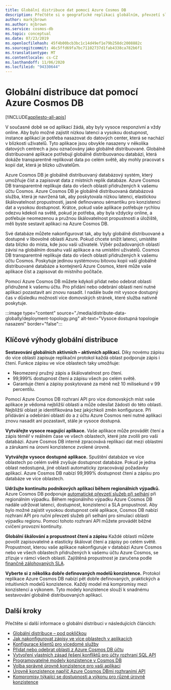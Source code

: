```yaml
---
title: Globální distribuce dat pomocí Azure Cosmos DB
description: Přečtěte si o geografické replikaci globálním, převzetí služeb při selhání a obnovení dat pomocí globálních databází z Azure Cosmos DB globálně distribuovanou databázovou službou pro více modelů.
author: markjbrown
ms.author: mjbrown
ms.service: cosmos-db
ms.topic: conceptual
ms.date: 07/23/2019
ms.openlocfilehash: 45f4b00bcb3bc1c14d49ef1e79b258dc2008882c
ms.sourcegitcommit: 46c5ffd69fa7bc71102737d1fab4338ca782b6f1
ms.translationtype: MT
ms.contentlocale: cs-CZ
ms.lasthandoff: 11/06/2020
ms.locfileid: "94330644"
---
```

# <a name="distribute-your-data-globally-with-azure-cosmos-db"></a>Globální distribuce dat pomocí Azure Cosmos DB
[!INCLUDE[appliesto-all-apis](includes/appliesto-all-apis.md)]

V současné době se od aplikací žádá, aby byly vysoce responzivní a vždy online. Aby bylo možné zajistit nízkou latenci a vysokou dostupnost, instance aplikací je potřeba nasazovat do datových center, která se nachází v blízkosti uživatelů. Tyto aplikace jsou obvykle nasazeny v několika datových centrech a jsou označovány jako globálně distribuované. Globálně distribuované aplikace potřebují globálně distribuovanou databázi, která dokáže transparentně replikovat data po celém světě, aby mohly pracovat s kopií dat, která je blízko uživatelům. 

Azure Cosmos DB je globálně distribuovaný databázový systém, který umožňuje číst a zapisovat data z místních replik databáze. Azure Cosmos DB transparentně replikuje data do všech oblastí přidružených k vašemu účtu Cosmos. Azure Cosmos DB je globálně distribuovaná databázová služba, která je navržená tak, aby poskytovala nízkou latenci, elastickou škálovatelnost propustnosti, jasně definovanou sémantiku pro konzistenci dat a vysokou dostupnost. Krátce, pokud vaše aplikace potřebuje rychlou odezvu kdekoli na světě, pokud je potřeba, aby byla vždycky online, a potřebuje neomezenou a pružnou škálovatelnost propustnosti a úložiště, měli byste sestavit aplikaci na Azure Cosmos DB.

Své databáze můžete nakonfigurovat tak, aby byly globálně distribuované a dostupné v libovolné oblasti Azure. Pokud chcete snížit latenci, umístěte data blízko do místa, kde jsou vaši uživatelé. Výběr požadovaných oblastí závisí na globálním dosahu vaší aplikace a na umístění uživatelů. Cosmos DB transparentně replikuje data do všech oblastí přidružených k vašemu účtu Cosmos. Poskytuje jedinou systémovou bitovou kopii vaší globálně distribuované databáze a kontejnerů Azure Cosmos, které může vaše aplikace číst a zapisovat do místního počítače. 

Pomocí Azure Cosmos DB můžete kdykoli přidat nebo odebrat oblasti přidružené k vašemu účtu. Pro přidání nebo odebrání oblasti není nutné aplikaci pozastavit ani znovu nasadit. I nadále bude mít vysoce dostupný čas v důsledku možností více domovských stránek, které služba nativně poskytuje.

:::image type="content" source="./media/distribute-data-globally/deployment-topology.png" alt-text="Vysoce dostupná topologie nasazení" border="false":::

## <a name="key-benefits-of-global-distribution"></a>Klíčové výhody globální distribuce

**Sestavování globálních aktivních – aktivních aplikací.** Díky novému zápisu do více oblastí zapisuje replikační protokol každá oblast podporuje zápis i čtení. Funkce zápisu ve více oblastech taky umožňuje:

- Neomezený pružný zápis a škálovatelnost pro čtení.
- 99,999% dostupnost čtení a zápisu všech po celém světě.
- Garantuje čtení a zápisy poskytované za méně než 10 milisekund v 99 percentilu.

Pomocí Azure Cosmos DB rozhraní API pro více domovských míst vaše aplikace je vědomá nejbližší oblasti a může odesílat žádosti do této oblasti. Nejbližší oblast je identifikována bez jakýchkoli změn konfigurace. Při přidávání a odebírání oblastí do a z účtu Azure Cosmos není nutné aplikaci znovu nasadit ani pozastavit, stále je vysoce dostupná.

**Vytvářejte vysoce reagující aplikace.** Vaše aplikace může provádět čtení a zápis téměř v reálném čase ve všech oblastech, které jste zvolili pro vaši databázi. Azure Cosmos DB interně zpracovává replikaci dat mezi oblastmi a zárukami na úrovni konzistence zvolené úrovně.

**Vytvářejte vysoce dostupné aplikace.** Spuštění databáze ve více oblastech po celém světě zvyšuje dostupnost databáze. Pokud je jedna oblast nedostupná, jiné oblasti automaticky zpracovávají požadavky aplikací. Azure Cosmos DB nabízí 99,999% dostupnost čtení a zápisu pro databáze ve více oblastech.

**Udržujte kontinuitu podnikových aplikací během regionálních výpadků.** Azure Cosmos DB podporuje [automatické převzetí služeb při selhání](how-to-manage-database-account.md#automatic-failover) při regionálním výpadku. Během regionálního výpadku Azure Cosmos DB nadále udržovat latenci, dostupnost, konzistenci a SLA propustnost. Aby bylo možné zajistit vysokou dostupnost celé aplikace, Cosmos DB nabízí rozhraní API pro ruční převzetí služeb při selhání pro simulaci oblasti výpadku regionu. Pomocí tohoto rozhraní API můžete provádět běžné cvičení provozní kontinuity.

**Globální škálování a propustnost čtení a zápisu** Každé oblasti můžete povolit zapisovatelné a elasticky škálovat čtení a zápisy po celém světě. Propustnost, kterou vaše aplikace nakonfiguruje v databázi Azure Cosmos nebo ve všech oblastech přidružených k vašemu účtu Azure Cosmos, se zřizuje v rámci všech oblastí. Zajištěná propustnost je zaručena podle [finančně zálohovaných SLA](https://azure.microsoft.com/support/legal/sla/cosmos-db/v1_3/).

**Vyberte si z několika dobře definovaných modelů konzistence.** Protokol replikace Azure Cosmos DB nabízí pět dobře definovaných, praktických a intuitivních modelů konzistence. Každý model má kompromisy mezi konzistencí a výkonem. Tyto modely konzistence slouží k snadnému sestavování globálně distribuovaných aplikací.

## <a name="next-steps"></a><a id="Next Steps"></a>Další kroky

Přečtěte si další informace o globální distribuci v následujících článcích:

* [Globální distribuce – pod pokličkou](global-dist-under-the-hood.md)
* [Jak nakonfigurovat zápisy ve více oblastech v aplikacích](how-to-multi-master.md)
* [Konfigurace klientů pro vícedomé služby](how-to-manage-database-account.md#configure-multiple-write-regions)
* [Přidat nebo odebrat oblasti z Azure Cosmos DB účtu](how-to-manage-database-account.md#addremove-regions-from-your-database-account)
* [Vytvoření vlastních zásad řešení konfliktů pro účty rozhraní SQL API](how-to-manage-conflicts.md#create-a-custom-conflict-resolution-policy)
* [Programovatelné modely konzistence v Cosmos DB](consistency-levels.md)
* [Volba správné úrovně konzistence pro vaši aplikaci](./consistency-levels.md)
* [Úrovně konzistence napříč Azure Cosmos DBmi rozhraními API](./consistency-levels.md)
* [Kompromisy týkající se dostupnosti a výkonu pro různé úrovně konzistence](./consistency-levels.md)